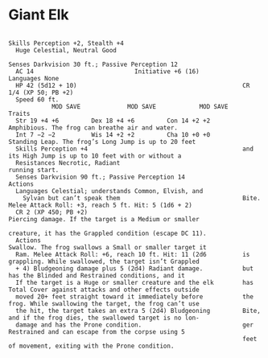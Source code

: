 # Giant Elk

                                                                     Skills Perception +2, Stealth +4
      Huge Celestial, Neutral Good
                                                                     Senses Darkvision 30 ft.; Passive Perception 12
      AC 14                            Initiative +6 (16)                  Languages None
      HP 42 (5d12 + 10)                                              CR 1/4 (XP 50; PB +2)
      Speed 60 ft.
                MOD SAVE             MOD SAVE            MOD SAVE    Traits
      Str 19 +4 +6         Dex 18 +4 +6         Con 14 +2 +2         Amphibious. The frog can breathe air and water.
      Int 7 −2 −2          Wis 14 +2 +2         Cha 10 +0 +0         Standing Leap. The frog’s Long Jump is up to 20 feet
      Skills Perception +4                                           and its High Jump is up to 10 feet with or without a
      Resistances Necrotic, Radiant                                  running start.
      Senses Darkvision 90 ft.; Passive Perception 14                Actions
      Languages Celestial; understands Common, Elvish, and
        Sylvan but can’t speak them                                  Bite. Melee Attack Roll: +3, reach 5 ft. Hit: 5 (1d6 + 2)
      CR 2 (XP 450; PB +2)                                           Piercing damage. If the target is a Medium or smaller
                                                                     creature, it has the Grappled condition (escape DC 11).
      Actions                                                        Swallow. The frog swallows a Small or smaller target it
      Ram. Melee Attack Roll: +6, reach 10 ft. Hit: 11 (2d6          is grappling. While swallowed, the target isn’t Grappled
      + 4) Bludgeoning damage plus 5 (2d4) Radiant damage.           but has the Blinded and Restrained conditions, and it
      If the target is a Huge or smaller creature and the elk        has Total Cover against attacks and other effects outside
      moved 20+ feet straight toward it immediately before           the frog. While swallowing the target, the frog can’t use
      the hit, the target takes an extra 5 (2d4) Bludgeoning         Bite, and if the frog dies, the swallowed target is no lon-
      damage and has the Prone condition.                            ger Restrained and can escape from the corpse using 5
                                                                     feet of movement, exiting with the Prone condition.
